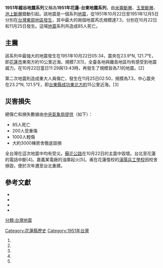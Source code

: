 **1951年縱谷地震系列**又稱為**1951年花蓮-台東地震系列**，由[米崙斷層](../Page/米崙斷層.md "wikilink")、[玉里斷層](https://zh.wikipedia.org/wiki/玉里斷層 "wikilink")、[池上斷層](../Page/池上斷層.md "wikilink")錯動引起。該地震是一個系列[地震](../Page/地震.md "wikilink")，從1951年10月22日至1951年12月5日分別在[台灣東部地區發生](https://zh.wikipedia.org/wiki/台灣 "wikilink")，其中最大的兩個地震芮氏規模達7.3，分別在10月22日和11月25日發生。這場[地震](../Page/地震.md "wikilink")系列共造成85人死亡。

## 主震

該系列中最強大的地震發生在1951年10月22日05:34，震央在23.9°N, 121.7°E，即[花蓮市](../Page/花蓮市.md "wikilink")東南方約10公里近海，規模7.3\[1\]，全臺各地與離島地區均有感受到地震威力。在10月22日當日11:29與13:43時，再發生了規模皆為7.1的地震。\[2\]

第二次地震則造成重大人員傷亡，發生在11月25日02:50，規模為7.3，中心震央在23.2°N, 121.5°E，即[台東縣](https://zh.wikipedia.org/wiki/台東縣 "wikilink")[成功東北方約](https://zh.wikipedia.org/wiki/成功鎮 "wikilink")15公里近海。\[3\]

## 災害損失

總傷亡和損失數據由[中央氣象局提供](https://zh.wikipedia.org/wiki/中央氣象局 "wikilink")（如下）：

  - 85人死亡
  - 200人受重傷
  - 1000人輕傷
  - 大約3000棟房舍徹底毀損

全台灣在這次地震中均有受災。[蘇花公路](../Page/蘇花公路.md "wikilink")在10月22日的主震中毀壞。台北至花蓮的電話中斷\[4\]。嘉義某電廠的油庫起火\[5\]。甫在花蓮復校的[漢陽兵工學校](../Page/漢陽兵工學校.md "wikilink")因校舍損毀，便於次年遷至台北重建。

## 參考文獻

  -
  -
  -
  -
[分類:台灣地震](https://zh.wikipedia.org/wiki/分類:台灣地震 "wikilink")

[Category:花蓮縣歷史](https://zh.wikipedia.org/wiki/Category:花蓮縣歷史 "wikilink") [Category:1951年台灣](https://zh.wikipedia.org/wiki/Category:1951年台灣 "wikilink")

1.

2.
3.
4.

5.